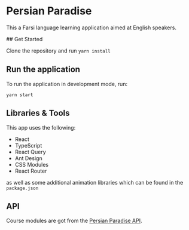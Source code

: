 # Persian Paradise

This a Farsi language learning application aimed at English speakers.

## Get Started

Clone the repository and run `yarn install`

## Run the application

To run the application in development mode, run:

`yarn start`

## Libraries & Tools

This app uses the following:

- React
- TypeScript
- React Query
- Ant Design
- CSS Modules
- React Router

as well as some additional animation libraries which can be found in the `package.json`

## API

Course modules are got from the [Persian Paradise API](https://github.com/mike1234-pixel/persian-paradise-api).
